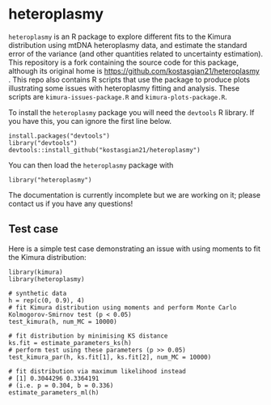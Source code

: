 # heteroplasmy

`heteroplasmy` is an R package to explore different fits to the Kimura distribution using mtDNA heteroplasmy data, and estimate the standard error of the variance (and other quantities related to uncertainty estimation). This repository is a fork containing the source code for this package, although its original home is https://github.com/kostasgian21/heteroplasmy . This repo also contains R scripts that use the package to produce plots illustrating some issues with heteroplasmy fitting and analysis. These scripts are `kimura-issues-package.R` and `kimura-plots-package.R`.

To install the `heteroplasmy` package you will need the `devtools` R library. If you have this, you can ignore the first line below.

```
install.packages("devtools")
library("devtools")
devtools::install_github("kostasgian21/heteroplasmy")
```

You can then load the `heteroplasmy` package with

`library("heteroplasmy")`

The documentation is currently incomplete but we are working on it; please contact us if you have any questions!

Test case
------

Here is a simple test case demonstrating an issue with using moments to fit the Kimura distribution:

```
library(kimura)
library(heteroplasmy)

# synthetic data
h = rep(c(0, 0.9), 4)
# fit Kimura distribution using moments and perform Monte Carlo Kolmogorov-Smirnov test (p < 0.05)
test_kimura(h, num_MC = 10000)

# fit distribution by minimising KS distance
ks.fit = estimate_parameters_ks(h)
# perform test using these parameters (p >> 0.05)
test_kimura_par(h, ks.fit[1], ks.fit[2], num_MC = 10000)

# fit distribution via maximum likelihood instead
# [1] 0.3044296 0.3364191
# (i.e. p = 0.304, b = 0.336)
estimate_parameters_ml(h)
```
